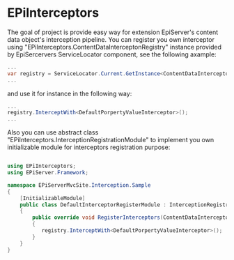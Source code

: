 EPiInterceptors
===============

The goal of project is provide easy way for extension EpiServer's content data object's interception pipeline. You can register you own interceptor using "EPiInterceptors.ContentDataInterceptonRegistry" instance provided by EpiSercervers ServiceLocator component, see the following axample:

```c#
...
var registry = ServiceLocator.Current.GetInstance<ContentDataInterceptonRegistry>()
...

```

and use it for instance in the following way:

```c#
...
registry.InterceptWith<DefaultPorpertyValueInterceptor>();
...

```

Also you can use abstract class "EPiInterceptors.InterceptionRegistrationModule" to implement you own initializable module for interceptors registration purpose:

```c#

using EPiInterceptors;
using EPiServer.Framework;

namespace EPiServerMvcSite.Interception.Sample
{
    [InitializableModule]
    public class DefaultInterceptorRegisterModule : InterceptionRegistrationModule
    {
        public override void RegisterInterceptors(ContentDataInterceptonRegistry registry)
        {
           registry.InterceptWith<DefaultPorpertyValueInterceptor>();
        }
    }
}

```